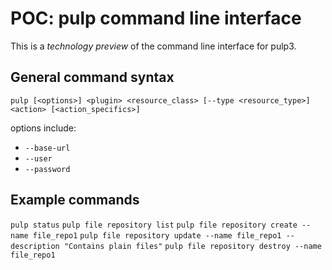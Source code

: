 POC: pulp command line interface
===

This is a _technology preview_ of the command line interface for pulp3.

General command syntax
---

`pulp [<options>] <plugin> <resource_class> [--type <resource_type>] <action> [<action_specifics>]`

options include:

  * `--base-url`
  * `--user`
  * `--password`

Example commands
---

`pulp status`
`pulp file repository list`
`pulp file repository create --name file_repo1`
`pulp file repository update --name file_repo1 --description "Contains plain files"`
`pulp file repository destroy --name file_repo1`
